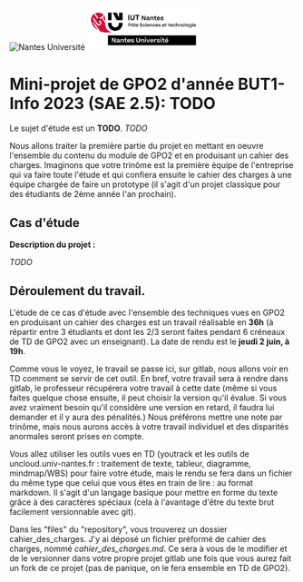 <img src="https://www.univ-nantes.fr/medias/photo/logotype-nantes-u-noir-72dpi_1638965800927-png?ID_FICHE=1482184" alt="Nantes Université" width="200"/>
<img src=../pictures/LOGO_PRINCIPAL_IUT_NANTES_CMJN.png alt="IUT Nantes" width="200"/>

# Mini-projet de GPO2 d'année BUT1-Info 2023 (SAE 2.5): TODO

Le sujet d'étude est un **TODO**.
*TODO*

Nous allons traiter la première partie du projet en mettant en oeuvre l'ensemble du contenu du module de GPO2 et en produisant un cahier des charges.
Imaginons que votre trinôme est la première équipe de l'entreprise qui va faire toute l'étude et qui confiera ensuite le cahier des charges à une équipe chargée de faire un prototype (il s'agit d'un projet classique pour des étudiants de 2ème année l'an prochain).

## Cas d'étude

**Description du projet :** 

*TODO*


## Déroulement du travail.

L'étude de ce cas d'étude avec l'ensemble des techniques vues en GPO2 en produisant un cahier des charges est un travail réalisable en **36h** (à répartir entre 3 étudiants et dont les 2/3 seront faites pendant 6 créneaux de TD de GPO2 avec un enseignant).
La date de rendu est le **jeudi 2 juin, à 19h**.

Comme vous le voyez, le travail se passe ici, sur gitlab, nous allons voir en TD comment se servir de cet outil.
En bref, votre travail sera à rendre dans gitlab, le professeur récupérera votre travail à cette date 
(même si vous faites quelque chose ensuite, il peut choisir la version qu'il évalue. 
Si vous avez vraiment besoin qu'il considère une version en retard, il faudra lui demander et il y aura des pénalités.)
Nous préférons mettre une note par trinôme, mais nous aurons accès à votre travail individuel et des disparités anormales seront prises en compte.

Vous allez utiliser les outils vues en TD 
(youtrack et les outils de uncloud.univ-nantes.fr : traitement de texte, tableur, diagramme, mindmap/WBS) 
pour faire votre étude, 
mais le rendu se fera dans un fichier du même type que celui que vous êtes en train de lire : au format markdown.
Il s'agit d'un langage basique pour mettre en forme du texte grâce à des caractères spéciaux (cela à l'avantage d'être du texte brut facilement versionnable avec git).

Dans les "files" du "repository", vous trouverez un dossier cahier_des_charges. J'y ai déposé un fichier préformé de cahier des charges, nommé *cahier_des_charges.md*. 
Ce sera à vous de le modifier et de le versionner dans votre propre projet gitlab une fois que vous aurez fait un fork de ce projet (pas de panique, on le fera ensemble en TD de GPO2).

